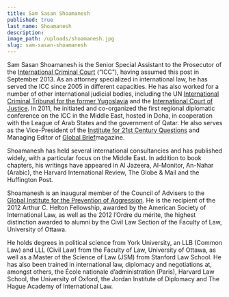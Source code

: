 ```yaml
---
title: Sam Sasan Shoamanesh
published: true
last_name: Shoamanesh
description:
image_path: /uploads/shoamanesh.jpg
slug: sam-sasan-shoamanesh
---
```



Sam Sasan Shoamanesh is the Senior Special Assistant to the Prosecutor of the [International Criminal Court](http://www.icc-cpi.int/) (“ICC”), having assumed this post in September 2013. As an attorney specialized in international law, he has served the ICC since 2005 in different capacities. He has also worked for a number of other international judicial bodies, including the UN [International Criminal Tribunal for the former Yugoslavia](http://www.icty.org/) and the [International Court of Justice](http://www.icj-cij.org/homepage/). In 2011, he initiated and co-organized the first regional diplomatic conference on the ICC in the Middle East, hosted in Doha, in cooperation with the League of Arab States and the government of Qatar. He also serves as the Vice-President of the [Institute for 21st Century Questions](http://www.i21cq.com/) and Managing Editor of [Global Brief](http://globalbrief.ca/)magazine.

Shoamanesh has held several international consultancies and has published widely, with a particular focus on the Middle East. In addition to book chapters, his writings have appeared in Al Jazeera, Al-Monitor, An-Nahar (Arabic), the Harvard International Review, The Globe & Mail and the Huffington Post.

Shoamanesh is an inaugural member of the Council of Advisers to the [Global Institute for the Prevention of Aggression](http://crimeofaggression.info/the-campaign/the-global-institute-for-the-prevention-of-aggression/). He is the recipient of the 2012 Arthur C. Helton Fellowship, awarded by the American Society of International Law, as well as the 2012 l’Ordre du m&eacute;rite, the highest distinction awarded to alumni by the Civil Law Section of the Faculty of Law, University of Ottawa.

He holds degrees in political science from York University, an LLB (Common Law) and LLL (Civil Law) from the Faculty of Law, University of Ottawa, as well as a Master of the Science of Law (JSM) from Stanford Law School. He has also been trained in international law, diplomacy and negotiations at, amongst others, the &Eacute;cole nationale d’administration (Paris), Harvard Law School, the University of Oxford, the Jordan Institute of Diplomacy and The Hague Academy of International Law.